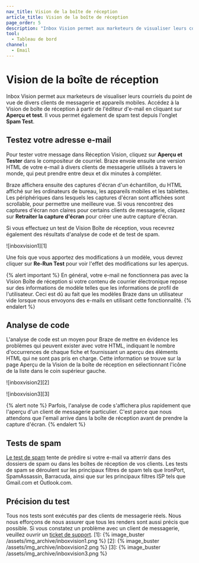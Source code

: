 ```yaml
---
nav_title: Vision de la boîte de réception
article_title: Vision de la boîte de réception
page_order: 5
description: "Inbox Vision permet aux marketeurs de visualiser leurs courriels du point de vue de divers clients de messagerie et appareils mobiles. Cet article de référence traite de la façon de mettre en place et d'utiliser Inbox Vision."
tool:
  - Tableau de bord
channel:
  - Email
---
```


# Vision de la boîte de réception

Inbox Vision permet aux marketeurs de visualiser leurs courriels du point de vue de divers clients de messagerie et appareils mobiles. Accédez à la Vision de boîte de réception à partir de l'éditeur d'e-mail en cliquant sur **Aperçu et test**.  Il vous permet également de spam test depuis l'onglet **Spam Test**.

## Testez votre adresse e-mail

Pour tester votre message dans Réception Vision, cliquez sur **Aperçu et Tester** dans le compositeur de courriel. Braze envoie ensuite une version HTML de votre e-mail à divers clients de messagerie utilisés à travers le monde, qui peut prendre entre deux et dix minutes à compléter.

Braze affichera ensuite des captures d'écran d'un échantillon, du HTML affiché sur les ordinateurs de bureau, les appareils mobiles et les tablettes. Les périphériques dans lesquels les captures d'écran sont affichées sont scrollable, pour permettre une meilleure vue. Si vous rencontrez des captures d'écran non claires pour certains clients de messagerie, cliquez sur **Retraiter la capture d'écran** pour créer une autre capture d'écran.

Si vous effectuez un test de Vision Boîte de réception, vous recevrez également des résultats d'analyse de code et de test de spam.

!\[inboxvision1\]\[1\]

Une fois que vous apportez des modifications à un modèle, vous devrez cliquer sur **Re-Run Test** pour voir l'effet des modifications sur les aperçus.

{% alert important %} En général, votre e-mail ne fonctionnera pas avec la Vision Boîte de réception si votre contenu de courrier électronique repose sur des informations de modèle telles que les informations de profil de l'utilisateur. Ceci est dû au fait que les modèles Braze dans un utilisateur vide lorsque nous envoyons des e-mails en utilisant cette fonctionnalité. {% endalert %}

## Analyse de code

L'analyse de code est un moyen pour Braze de mettre en évidence les problèmes qui peuvent exister avec votre HTML, indiquant le nombre d'occurrences de chaque fiche et fournissant un aperçu des éléments HTML qui ne sont pas pris en charge. Cette information se trouve sur la page Aperçu de la Vision de la boîte de réception en sélectionnant l'icône de la liste dans le coin supérieur gauche.

!\[inboxvision2\]\[2\]

!\[inboxvision3\]\[3\]

{% alert note %} Parfois, l'analyse de code s'affichera plus rapidement que l'aperçu d'un client de messagerie particulier. C'est parce que nous attendons que l'email arrive dans la boîte de réception avant de prendre la capture d'écran. {% endalert %}

## Tests de spam

[Le test de spam][4] tente de prédire si votre e-mail va atterrir dans des dossiers de spam ou dans les boîtes de réception de vos clients.  Les tests de spam se déroulent sur les principaux filtres de spam tels que IronPort, SpamAssassin, Barracuda, ainsi que sur les principaux filtres ISP tels que Gmail.com et Outlook.com.

## Précision du test

Tous nos tests sont exécutés par des clients de messagerie réels. Nous nous efforçons de nous assurer que tous les renders sont aussi précis que possible.  Si vous constatez un problème avec un client de messagerie, veuillez ouvrir un [ticket de support]({{site.baseurl}}/braze_support/).
[1]: {% image_buster /assets/img_archive/inboxvision1.png %} [2]: {% image_buster /assets/img_archive/inboxvision2.png %} [3]: {% image_buster /assets/img_archive/inboxvision3.png %}

[4]: {{site.baseurl}}/email_spam_testing/
